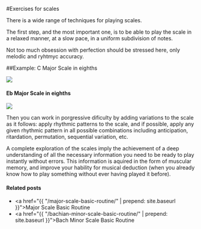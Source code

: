 #Exercises for scales

There is a wide range of techniques for playing scales.

The first step, and the most important one, is to be able to play the scale in a relaxed manner, at a slow pace, in a uniform subdivision of notes.

Not too much obsession with perfection should be stressed here, only melodic
and ryhtmyc accuracy.

##Example: C Major Scale in eighths

<img src='{{ "/scores/scales/major/c-major-scale/c-major-scale.svg" | prepend: site.baseurl }}'>

#### Eb Major Scale in eighths

<img src='{{ "/scores/scales/major/eb-major-scale/eb-major-scale.svg" | prepend: site.baseurl }}'>

Then you can work in porgressive dificulty by adding variations to the scale as it follows: apply rhythmic patterns to the scale, and if possible, apply any given rhythmic pattern in all possible combinations including anticipation, ritardation, permutation, sequential variation, etc.

A complete exploration of the scales imply the achievement of a deep understanding of all the necessary information you need to be ready to play instantly without errors. This information is aquired in the form of muscular memory, and improve your hability for musical deduction (when you already know how to play something without ever having played it before).

#### Related posts

- <a href="{{ "/major-scale-basic-routine/" | prepend: site.baseurl }}">Major Scale Basic Routine</a>
- <a href="{{ "/bachian-minor-scale-basic-routine/" | prepend: site.baseurl }}">Bach Minor Scale Basic Routine</a>
